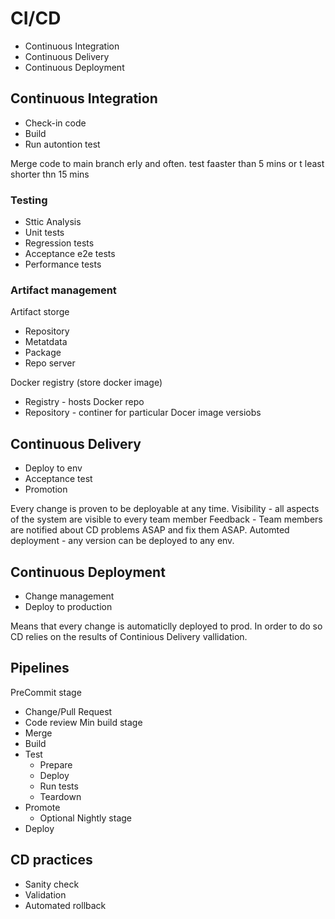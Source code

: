 # CI/CD

* Continuous Integration
* Continuous Delivery
* Continuous Deployment

## Continuous Integration

* Check-in code
* Build
* Run autontion test

Merge code to main branch erly and often.
test faaster than 5 mins or t least shorter thn 15 mins

### Testing

* Sttic Analysis
* Unit tests
* Regression tests
* Acceptance e2e tests
* Performance tests

### Artifact management

Artifact storge
* Repository
* Metatdata
* Package
* Repo server

Docker registry (store docker image)
* Registry - hosts Docker repo
* Repository - continer for particular Docer image versiobs

## Continuous Delivery

* Deploy to env
* Acceptance test
* Promotion

Every change is proven to be deployable at any time.
Visibility - all aspects of the system are visible to every team member
Feedback - Team members are notified about CD problems ASAP and fix them ASAP.
Automted deployment - any version can be deployed to any env.

## Continuous Deployment

* Change management
* Deploy to production

Means that every change is automaticlly deployed to prod. In order to do so CD relies on the results of Continious Delivery  vallidation.

## Pipelines

PreCommit stage
* Change/Pull Request
* Code review
Min build stage
* Merge
* Build
* Test
    * Prepare
    * Deploy
    * Run tests
    * Teardown
* Promote
    * Optional Nightly stage
* Deploy

## CD practices

* Sanity check
* Validation
* Automated rollback
